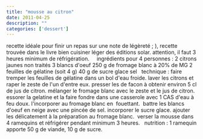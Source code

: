 ```yaml
---
title: "mousse au citron"
date: 2011-04-25
description: ""
categories: ['dessert']
---
```


          
 recette idéale pour finir un repas sur une note de légèreté ; ), recette trouvée dans le livre bien cuisiner léger des éditions solar.   attention, il faut 3 heures minimum de réfrigération.   &nbsp;      &nbsp;   ingrédients pour 4 personnes :   2 citrons jaunes non traités   3 blancs d'oeuf   250 g de fromage blanc à 20% de MG   2 feuilles de gélatine (soit 4 g)   40 g de sucre glace   sel   &nbsp;   technique :   faire tremper les feuilles de gélatine dans un bol d'eau froide.   laver les citrons et raper le zeste de l'un d'entre eux. presser les de facon à obtenir environ 5 cl de jus de citron.   mélanger le fromage blanc avec le zeste et le jus de citron.   essorer la gelatine et la faire fondre dans une casserole avec 1 CAS d'eau à feu doux. l'incorporer au fromage blanc en&nbsp;   fouettant.&nbsp;   battre les blancs d'oeuf en neige avec une pincée de sel. incorporer le sucre glace. ajouter les délicatement à la préparation au fromage blanc.&nbsp;   verser la mousse dans 4 ramequins et réfrigérer pendant minimum 3 heures.   &nbsp;   nutrition : 1 ramequin apporte 50 g de viande, 10 g de sucre. 

                          
